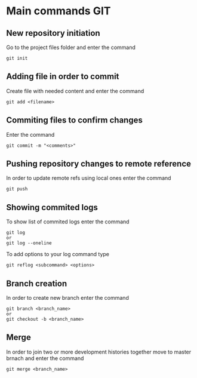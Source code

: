 # Main commands GIT

## New repository initiation

Go to the project files folder and enter the command
```
git init
```

## Adding file in order to commit

Create file with needed content and enter the command
```
git add <filename>
```
## Commiting files to confirm changes
Enter the command
```
git commit -m "<comments>"
```
## Pushing repository changes to remote reference
In order to update remote refs using local ones enter the command
```
git push
```
## Showing commited logs
To show list of commited logs enter the command
```
git log 
or 
git log --oneline
```
To add options to your log command type
```
git reflog <subcommand> <options>
```

## Branch creation
In order to create new branch enter the command
```
git branch <branch_name>
or 
git checkout -b <branch_name>
```
## Merge
In order to join two or more development histories together move to master brnach and enter the command 
```
git merge <branch_name>
```